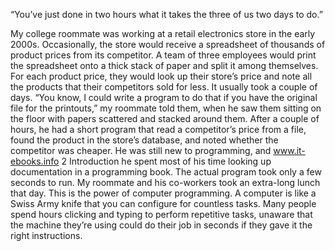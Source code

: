 “You’ve just done in two hours what it takes the three of us two days to do.”



My college
roommate was working at a retail electronics
store in the early 2000s. Occasionally, the store
would receive a spreadsheet of thousands of product
prices from its competitor. A team of three employees
would print the spreadsheet onto a thick stack of paper and split it among
themselves. For each product price, they would look up their store’s price
and note all the products that their competitors sold for less. It usually took
a couple of days.
“You know, I could write a program to do that if you have the original
file for the printouts,” my roommate told them, when he saw them sitting
on the floor with papers scattered and stacked around them.
After a couple of hours, he had a short program that read a competitor’s price from a file, found the product in the store’s database, and noted
whether the competitor was cheaper. He was still new to programming, and
www.it-ebooks.info
2 Introduction
he spent most of his time looking up documentation in a programming
book. The actual program took only a few seconds to run. My roommate
and his co-workers took an extra-long lunch that day.
This is the power of computer programming. A computer is like a Swiss
Army knife that you can configure for countless tasks. Many people spend
hours clicking and typing to perform repetitive tasks, unaware that the
machine they’re using could do their job in seconds if they gave it the right
instructions.